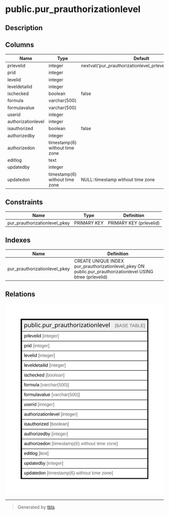 # public.pur_prauthorizationlevel

## Description

## Columns

| Name | Type | Default | Nullable | Children | Parents | Comment |
| ---- | ---- | ------- | -------- | -------- | ------- | ------- |
| prlevelid | integer | nextval('pur_prauthorizationlevel_prlevelid_seq'::regclass) | false |  |  |  |
| prid | integer |  | true |  |  |  |
| levelid | integer |  | true |  |  |  |
| leveldetailid | integer |  | true |  |  |  |
| ischecked | boolean | false | true |  |  |  |
| formula | varchar(500) |  | true |  |  |  |
| formulavalue | varchar(500) |  | true |  |  |  |
| userid | integer |  | true |  |  |  |
| authorizationlevel | integer |  | true |  |  |  |
| isauthorized | boolean | false | true |  |  |  |
| authorizedby | integer |  | true |  |  |  |
| authorizedon | timestamp(6) without time zone |  | true |  |  |  |
| editlog | text |  | true |  |  |  |
| updatedby | integer |  | true |  |  |  |
| updatedon | timestamp(6) without time zone | NULL::timestamp without time zone | true |  |  |  |

## Constraints

| Name | Type | Definition |
| ---- | ---- | ---------- |
| pur_prauthorizationlevel_pkey | PRIMARY KEY | PRIMARY KEY (prlevelid) |

## Indexes

| Name | Definition |
| ---- | ---------- |
| pur_prauthorizationlevel_pkey | CREATE UNIQUE INDEX pur_prauthorizationlevel_pkey ON public.pur_prauthorizationlevel USING btree (prlevelid) |

## Relations

![er](public.pur_prauthorizationlevel.svg)

---

> Generated by [tbls](https://github.com/k1LoW/tbls)

